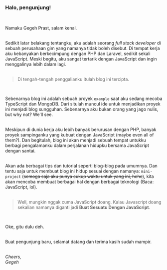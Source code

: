 ### Halo, pengunjung!
<br/>

Namaku Gegeh Prast, salam kenal. 
<br/><br/>

Sedikit latar belakang tentangku, aku adalah seorang *full stack developer* di sebuah perusahaan gim yang namanya tidak boleh disebut. Di tempat kerja aku kebanyakan berkecimpung dengan PHP dan Laravel, sedikit sekali JavaScript. Meski begitu, aku sangat tertarik dengan JavaScript dan ingin menggalinya lebih dalam lagi.
<br/><br/>

> Di tengah-tengah penggalianku itulah blog ini tercipta.

<br/>

Sebenarnya blog ini adalah sebuah proyek `example` saat aku sedang mecoba TypeScript dan MongoDB. Dari situlah muncul ide untuk menjadikan proyek ini menjadi blog sungguhan. Sebenarnya aku bukan orang yang jago nulis, but why not? We'll see.
<br/><br/>

Meskipun di dunia kerja aku lebih banyak berurusan dengan PHP, banyak proyek sampinganku yang kubuat dengan JavaScript (maybe even all of them?). Dan begitulah, blog ini akan menjadi sebuah tempat untukku berbagi pengalamanku dalam perjalanan hidupku bersama JavaScript dengan santai. 
<br/><br/>

Akan ada berbagai tips dan tutorial seperti blog-blog pada umumnya. Dan tentu saja untuk membuat blog ini hidup sesuai dengan namanya: `mini-project` (~~semoga saja aku punya cukup waktu untuk yang ini, hehe~~), kita akan mencoba membuat berbagai hal dengan berbagai teknologi (Baca: JavaScript, lol).
<br/><br/>

> Well, mungkin nggak cuma JavaScript doang. Kalau Javascript doang sekalian namanya diganti jadi **Buat Sesuatu Dengan JavaScript**.

<br/>

Oke, gitu dulu deh. 
<br/><br/>

Buat pengunjung baru, selamat datang dan terima kasih sudah mampir.
<br/><br/>

*Cheers,*  
*Gegeh*